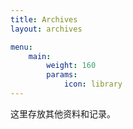 ```yaml
---
title: Archives
layout: archives

menu:
    main:
        weight: 160
        params:
            icon: library
---
```


这里存放其他资料和记录。
